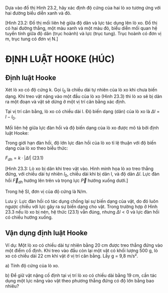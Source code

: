 Dựa vào đồ thị Hình 23.2, hãy xác định độ cứng của hai lò xo tương ứng với hai đường biểu diễn xanh và đỏ.

[Hình 23.2: Đồ thị mối liên hệ giữa độ dãn và lực tác dụng lên lò xo. Đồ thị có hai đường thẳng, một màu xanh và một màu đỏ, biểu diễn mối quan hệ tuyến tính giữa độ dãn (trục hoành) và lực (trục tung). Trục hoành có đơn vị m, trục tung có đơn vị N.]

# ĐỊNH LUẬT HOOKE (HÚC)

## Định luật Hooke

Xét lò xo có độ cứng k. Gọi $l_0$ là chiều dài tự nhiên của lò xo khi chưa biến dạng. Khi treo vật nặng vào một đầu của lò xo (Hình 23.3) thì lò xo sẽ bị dãn ra một đoạn và vật sẽ dừng ở một vị trí cân bằng xác định.

Tại vị trí cân bằng, lò xo có chiều dài l. Độ biến dạng (dãn) của lò xo là $\Delta l = l - l_0$.

Mối liên hệ giữa lực đàn hồi và độ biến dạng của lò xo được mô tả bởi định luật Hooke:

Trong giới hạn đàn hồi, độ lớn lực đàn hồi của lò xo tỉ lệ thuận với độ biến dạng của lò xo theo biểu thức:

$F_{dh} = k \cdot |\Delta l|$ (23.1)

[Hình 23.3: Lò xo bị dãn khi treo vật vào. Hình minh họa lò xo treo thẳng đứng, với chiều dài tự nhiên $l_0$, chiều dài khi bị dãn l, và độ dãn $\Delta l$. Lực đàn hồi $\vec{F}_{dh}$ hướng lên trên và trọng lực $\vec{P}$ hướng xuống dưới.]

Trong hệ SI, đơn vị của độ cứng là N/m.

Lưu ý: Lực đàn hồi có tác dụng chống lại sự biến dạng của vật, do đó luôn ngược chiều với lực gây ra sự biến dạng cho vật. Trong trường hợp ở Hình 23.3 nếu lò xo bị nén, hệ thức (23.1) vẫn đúng, nhưng $\Delta l < 0$ và lực đàn hồi có chiều hướng xuống.

## Vận dụng định luật Hooke

Ví dụ: Một lò xo có chiều dài tự nhiên bằng 20 cm được treo thẳng đứng vào một điểm cố định. Khi treo vào đầu còn lại một vật có khối lượng 500 g, lò xo có chiều dài 22 cm khi vật ở vị trí cân bằng. Lấy g = 9,8 m/s².

a) Tính độ cứng của lò xo.

b) Để giữ vật nặng cố định tại vị trí lò xo có chiều dài bằng 19 cm, cần tác dụng một lực nâng vào vật theo phương thẳng đứng có độ lớn bằng bao nhiêu?